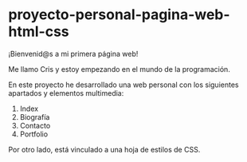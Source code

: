 # proyecto-personal-pagina-web-html-css

¡Bienvenid@s a mi primera página web!

Me llamo Cris y estoy empezando en el mundo de la programación.

En este proyecto he desarrollado una web personal con los siguientes apartados y elementos multimedia: 
1. Index
2. Biografía
3. Contacto 
4. Portfolio

Por otro lado, está vinculado a una hoja de estilos de CSS.

